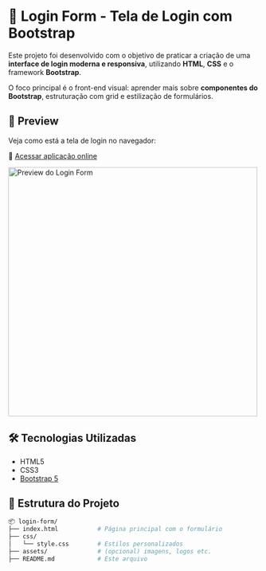 # 🔐 Login Form - Tela de Login com Bootstrap

Este projeto foi desenvolvido com o objetivo de praticar a criação de uma **interface de login moderna e responsiva**, utilizando **HTML**, **CSS** e o framework **Bootstrap**.

O foco principal é o front-end visual: aprender mais sobre **componentes do Bootstrap**, estruturação com grid e estilização de formulários.

## 📸 Preview

Veja como está a tela de login no navegador:

🔗 [Acessar aplicação online](https://wevertonsantos.github.io/login-form/)

<img src="https://wevertonsantos.github.io/login-form/preview.png" alt="Preview do Login Form" width="500"/>

## 🛠️ Tecnologias Utilizadas

- HTML5
- CSS3
- [Bootstrap 5](https://getbootstrap.com/)

## 📁 Estrutura do Projeto

```bash
📦 login-form/
├── index.html           # Página principal com o formulário
├── css/
│   └── style.css        # Estilos personalizados
├── assets/              # (opcional) imagens, logos etc.
├── README.md            # Este arquivo
